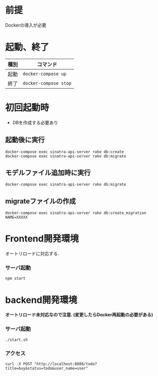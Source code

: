 # 前提
Dockerの導入が必要
# 起動、終了
|種別|コマンド|
|--|--|
|起動 | `docker-compose up`|
|終了 | `docker-compose stop`|

# 初回起動時
- DBを作成する必要あり
## 起動後に実行
```
docker-compose exec sinatra-api-server rake db:create
docker-compose exec sinatra-api-server rake db:migrate
```

## モデルファイル追加時に実行
```
docker-compose exec sinatra-api-server rake db:migrate
```

## migrateファイルの作成
```
docker-compose exec sinatra-api-server rake db:create_migration NAME=XXXXX
```

# Frontend開発環境
オートリロードに対応する.
### サーバ起動
```
npm start
```

# backend開発環境
**オートリロード未対応なので注意. (変更したらDocker再起動の必要がある)**  
### サーバ起動
```
./start.sh
```

### アクセス
```
curl -X POST "http://localhost:8080/todo?title=buy&status=todo&user_name=user" 
```
